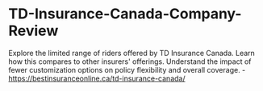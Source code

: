 # TD-Insurance-Canada-Company-Review
Explore the limited range of riders offered by TD Insurance Canada. Learn how this compares to other insurers' offerings. Understand the impact of fewer customization options on policy flexibility and overall coverage. - https://bestinsuranceonline.ca/td-insurance-canada/
